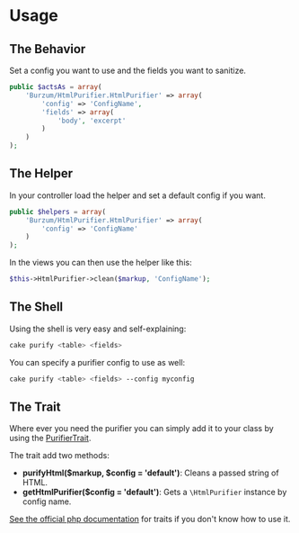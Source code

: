# Usage

## The Behavior

Set a config you want to use and the fields you want to sanitize.

```php
public $actsAs = array(
	'Burzum/HtmlPurifier.HtmlPurifier' => array(
		'config' => 'ConfigName',
		'fields' => array(
			'body', 'excerpt'
		)
	)
);
```

## The Helper

In your controller load the helper and set a default config if you want.

```php
public $helpers = array(
	'Burzum/HtmlPurifier.HtmlPurifier' => array(
		'config' => 'ConfigName'
	)
);
```

In the views you can then use the helper like this:

```php
$this->HtmlPurifier->clean($markup, 'ConfigName');
```

## The Shell

Using the shell is very easy and self-explaining:

```sh
cake purify <table> <fields>
```

You can specify a purifier config to use as well:

```sh
cake purify <table> <fields> --config myconfig
```

## The Trait

Where ever you need the purifier you can simply add it to your class by using the [PurifierTrait](../src/Lib/PurifierTrait.php).

The trait add two methods:

* **purifyHtml($markup, $config = 'default')**: Cleans a passed string of HTML.
* **getHtmlPurifier($config = 'default')**: Gets a `\HtmlPurifier` instance by config name.

[See the official php documentation](http://php.net/manual/en/language.oop5.traits.php) for traits if you don't know how to use it.

